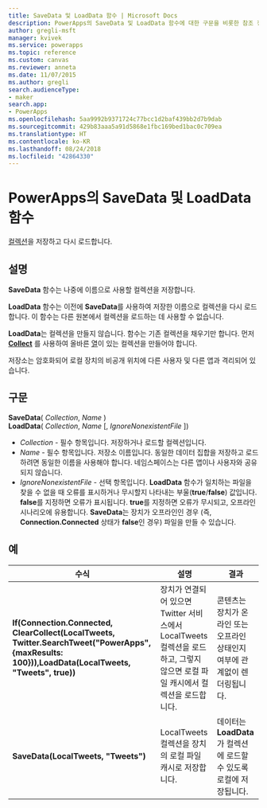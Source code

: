 ```yaml
---
title: SaveData 및 LoadData 함수 | Microsoft Docs
description: PowerApps의 SaveData 및 LoadData 함수에 대한 구문을 비롯한 참조 정보
author: gregli-msft
manager: kvivek
ms.service: powerapps
ms.topic: reference
ms.custom: canvas
ms.reviewer: anneta
ms.date: 11/07/2015
ms.author: gregli
search.audienceType:
- maker
search.app:
- PowerApps
ms.openlocfilehash: 5aa9992b9371724c77bcc1d2baf439bb2d7b9dab
ms.sourcegitcommit: 429b83aaa5a91d5868e1fbc169bed1bac0c709ea
ms.translationtype: HT
ms.contentlocale: ko-KR
ms.lasthandoff: 08/24/2018
ms.locfileid: "42864330"
---
```

# <a name="savedata-and-loaddata-functions-in-powerapps"></a>PowerApps의 SaveData 및 LoadData 함수
[컬렉션](../working-with-data-sources.md#collections)을 저장하고 다시 로드합니다.

## <a name="description"></a>설명
**SaveData** 함수는 나중에 이름으로 사용할 컬렉션을 저장합니다.  

**LoadData** 함수는 이전에 **SaveData**를 사용하여 저장한 이름으로 컬렉션을 다시 로드합니다. 이 함수는 다른 원본에서 컬렉션을 로드하는 데 사용할 수 없습니다.  

**LoadData**는 컬렉션을 만들지 않습니다. 함수는 기존 컬렉션을 채우기만 합니다. 먼저 **[Collect](function-clear-collect-clearcollect.md)** 를 사용하여 올바른 [열](../working-with-tables.md#columns)이 있는 컬렉션을 만들어야 합니다.

저장소는 암호화되어 로컬 장치의 비공개 위치에 다른 사용자 및 다른 앱과 격리되어 있습니다.  

## <a name="syntax"></a>구문
**SaveData**( *Collection*, *Name* )<br>**LoadData**( *Collection*, *Name* [, *IgnoreNonexistentFile* ])

* *Collection* - 필수 항목입니다.  저장하거나 로드할 컬렉션입니다.
* *Name* - 필수 항목입니다.  저장소 이름입니다. 동일한 데이터 집합을 저장하고 로드하려면 동일한 이름을 사용해야 합니다. 네임스페이스는 다른 앱이나 사용자와 공유되지 않습니다.
* *IgnoreNonexistentFile* - 선택 항목입니다. **LoadData** 함수가 일치하는 파일을 찾을 수 없을 때 오류를 표시하거나 무시할지 나타내는 부울(**true**/**false**) 값입니다. **false**를 지정하면 오류가 표시됩니다. **true**를 지정하면 오류가 무시되고, 오프라인 시나리오에 유용합니다. **SaveData**는 장치가 오프라인인 경우 (즉, **Connection.Connected** 상태가 **false**인 경우) 파일을 만들 수 있습니다.

## <a name="examples"></a>예

| 수식 | 설명 | 결과 |
| --- | --- | --- |
| **If(Connection.Connected, ClearCollect(LocalTweets, Twitter.SearchTweet("PowerApps", {maxResults: 100})),LoadData(LocalTweets, "Tweets", true))** |장치가 연결되어 있으면 Twitter 서비스에서 LocalTweets 컬렉션을 로드하고, 그렇지 않으면 로컬 파일 캐시에서 컬렉션을 로드합니다. |콘텐츠는 장치가 온라인 또는 오프라인 상태인지 여부에 관계없이 렌더링됩니다. |
| **SaveData(LocalTweets, "Tweets")** |LocalTweets 컬렉션을 장치의 로컬 파일 캐시로 저장합니다. |데이터는 **LoadData**가 컬렉션에 로드할 수 있도록 로컬에 저장됩니다. |

